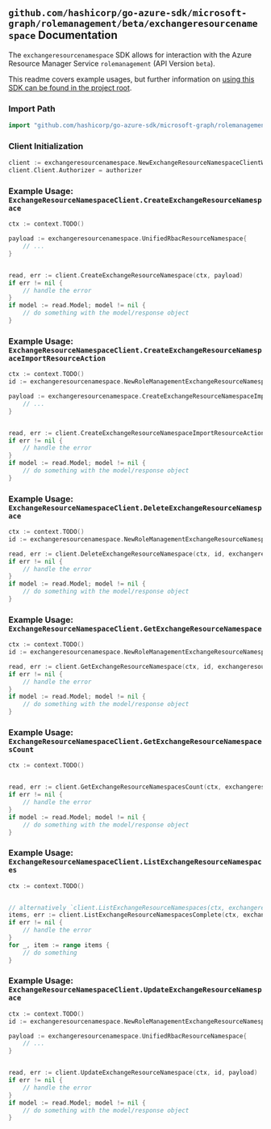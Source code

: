 
## `github.com/hashicorp/go-azure-sdk/microsoft-graph/rolemanagement/beta/exchangeresourcenamespace` Documentation

The `exchangeresourcenamespace` SDK allows for interaction with the Azure Resource Manager Service `rolemanagement` (API Version `beta`).

This readme covers example usages, but further information on [using this SDK can be found in the project root](https://github.com/hashicorp/go-azure-sdk/tree/main/docs).

### Import Path

```go
import "github.com/hashicorp/go-azure-sdk/microsoft-graph/rolemanagement/beta/exchangeresourcenamespace"
```


### Client Initialization

```go
client := exchangeresourcenamespace.NewExchangeResourceNamespaceClientWithBaseURI("https://management.azure.com")
client.Client.Authorizer = authorizer
```


### Example Usage: `ExchangeResourceNamespaceClient.CreateExchangeResourceNamespace`

```go
ctx := context.TODO()

payload := exchangeresourcenamespace.UnifiedRbacResourceNamespace{
	// ...
}


read, err := client.CreateExchangeResourceNamespace(ctx, payload)
if err != nil {
	// handle the error
}
if model := read.Model; model != nil {
	// do something with the model/response object
}
```


### Example Usage: `ExchangeResourceNamespaceClient.CreateExchangeResourceNamespaceImportResourceAction`

```go
ctx := context.TODO()
id := exchangeresourcenamespace.NewRoleManagementExchangeResourceNamespaceID("unifiedRbacResourceNamespaceIdValue")

payload := exchangeresourcenamespace.CreateExchangeResourceNamespaceImportResourceActionRequest{
	// ...
}


read, err := client.CreateExchangeResourceNamespaceImportResourceAction(ctx, id, payload)
if err != nil {
	// handle the error
}
if model := read.Model; model != nil {
	// do something with the model/response object
}
```


### Example Usage: `ExchangeResourceNamespaceClient.DeleteExchangeResourceNamespace`

```go
ctx := context.TODO()
id := exchangeresourcenamespace.NewRoleManagementExchangeResourceNamespaceID("unifiedRbacResourceNamespaceIdValue")

read, err := client.DeleteExchangeResourceNamespace(ctx, id, exchangeresourcenamespace.DefaultDeleteExchangeResourceNamespaceOperationOptions())
if err != nil {
	// handle the error
}
if model := read.Model; model != nil {
	// do something with the model/response object
}
```


### Example Usage: `ExchangeResourceNamespaceClient.GetExchangeResourceNamespace`

```go
ctx := context.TODO()
id := exchangeresourcenamespace.NewRoleManagementExchangeResourceNamespaceID("unifiedRbacResourceNamespaceIdValue")

read, err := client.GetExchangeResourceNamespace(ctx, id, exchangeresourcenamespace.DefaultGetExchangeResourceNamespaceOperationOptions())
if err != nil {
	// handle the error
}
if model := read.Model; model != nil {
	// do something with the model/response object
}
```


### Example Usage: `ExchangeResourceNamespaceClient.GetExchangeResourceNamespacesCount`

```go
ctx := context.TODO()


read, err := client.GetExchangeResourceNamespacesCount(ctx, exchangeresourcenamespace.DefaultGetExchangeResourceNamespacesCountOperationOptions())
if err != nil {
	// handle the error
}
if model := read.Model; model != nil {
	// do something with the model/response object
}
```


### Example Usage: `ExchangeResourceNamespaceClient.ListExchangeResourceNamespaces`

```go
ctx := context.TODO()


// alternatively `client.ListExchangeResourceNamespaces(ctx, exchangeresourcenamespace.DefaultListExchangeResourceNamespacesOperationOptions())` can be used to do batched pagination
items, err := client.ListExchangeResourceNamespacesComplete(ctx, exchangeresourcenamespace.DefaultListExchangeResourceNamespacesOperationOptions())
if err != nil {
	// handle the error
}
for _, item := range items {
	// do something
}
```


### Example Usage: `ExchangeResourceNamespaceClient.UpdateExchangeResourceNamespace`

```go
ctx := context.TODO()
id := exchangeresourcenamespace.NewRoleManagementExchangeResourceNamespaceID("unifiedRbacResourceNamespaceIdValue")

payload := exchangeresourcenamespace.UnifiedRbacResourceNamespace{
	// ...
}


read, err := client.UpdateExchangeResourceNamespace(ctx, id, payload)
if err != nil {
	// handle the error
}
if model := read.Model; model != nil {
	// do something with the model/response object
}
```
